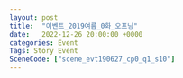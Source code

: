 ```yaml
---
layout: post
title:  "이벤트_2019여름_0화_오프닝"
date:   2022-12-26 20:00:00 +0000
categories: Event
Tags: Story Event
SceneCode: ["scene_evt190627_cp0_q1_s10"]
---
```

